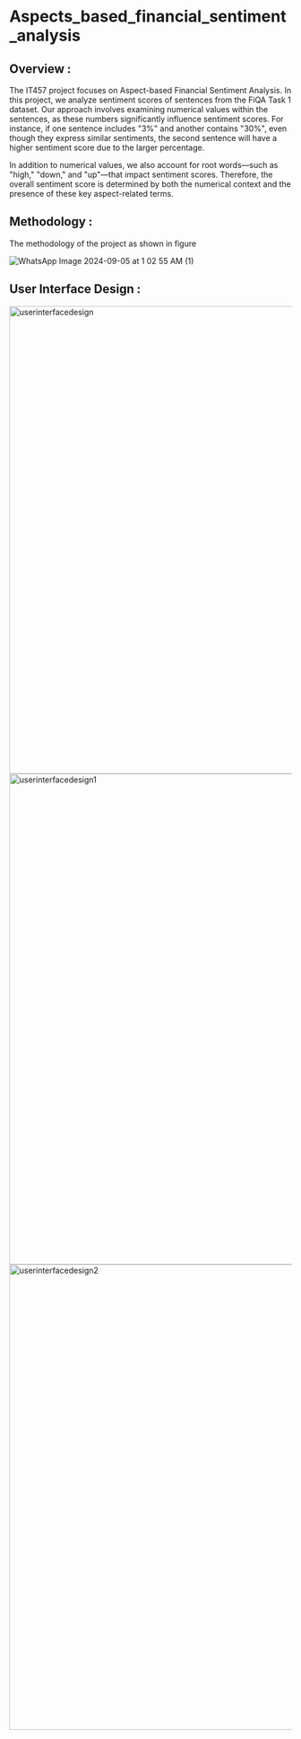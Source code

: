 # Aspects_based_financial_sentiment_analysis

## Overview : 
The IT457 project focuses on Aspect-based Financial Sentiment Analysis. In this project, we analyze sentiment scores of sentences from the FiQA Task 1 dataset. Our approach involves examining numerical values within the sentences, as these numbers significantly influence sentiment scores. For instance, if one sentence includes "3%" and another contains "30%", even though they express similar sentiments, the second sentence will have a higher sentiment score due to the larger percentage.

In addition to numerical values, we also account for root words—such as "high," "down," and "up"—that impact sentiment scores. Therefore, the overall sentiment score is determined by both the numerical context and the presence of these key aspect-related terms.

## Methodology :

The methodology of the project as shown in figure 

![WhatsApp Image 2024-09-05 at 1 02 55 AM (1)](https://github.com/user-attachments/assets/7c5db4b0-2eb8-45c2-b7b9-1c5af07fbed6)

## User Interface Design :

<img width="833" alt="userinterfacedesign" src="https://github.com/user-attachments/assets/2806c16b-2c04-4c4e-be75-a390ad3c98c7">

<img width="874" alt="userinterfacedesign1" src="https://github.com/user-attachments/assets/afcb502b-1d89-48ab-9652-7897d7a5e799">

<img width="829" alt="userinterfacedesign2" src="https://github.com/user-attachments/assets/c8b026e1-4bec-43b2-a65f-b31c0c910e11">



